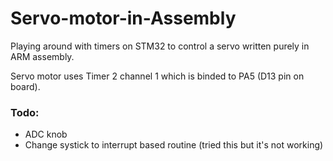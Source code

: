 # Servo-motor-in-Assembly
Playing around with timers on STM32 to control a servo written purely in ARM assembly.

Servo motor uses Timer 2 channel 1 which is binded to PA5 (D13 pin on board).

### Todo:
- ADC knob
- Change systick to interrupt based routine (tried this but it's not working)